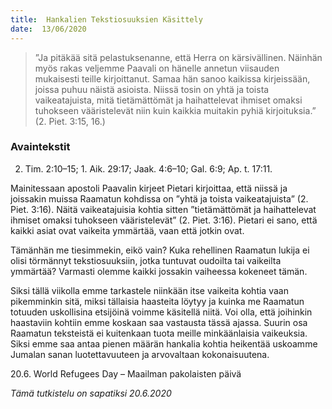 ```yaml
---
title:  Hankalien Tekstiosuuksien Käsittely
date:  13/06/2020
---
```


> <p></p>
> ”Ja pitäkää sitä pelastuksenanne, että Herra on kärsivällinen. Näinhän myös rakas veljemme Paavali on hänelle annetun viisauden mukaisesti teille kirjoittanut. Samaa hän sanoo kaikissa kirjeissään, joissa puhuu näistä asioista. Niissä tosin on yhtä ja toista vaikeatajuista, mitä tietämättömät ja haihattelevat ihmiset omaksi tuhokseen vääristelevät niin kuin kaikkia muitakin pyhiä kirjoituksia.” (2. Piet. 3:15, 16.)

### Avaintekstit
2. Tim. 2:10–15;  1. Aik. 29:17;  Jaak. 4:6–10;  Gal. 6:9;  Ap. t. 17:11.

Mainitessaan apostoli Paavalin kirjeet Pietari kirjoittaa, että niissä ja joissakin muissa Raamatun kohdissa on ”yhtä ja toista vaikeatajuista” (2. Piet. 3:16). Näitä vaikeatajuisia kohtia sitten ”tietämättömät ja haihattelevat ihmiset omaksi tuhokseen vääristelevät” (2. Piet. 3:16). Pietari ei sano, että kaikki asiat ovat vaikeita ymmärtää, vaan että jotkin ovat.

Tämänhän me tiesimmekin, eikö vain? Kuka rehellinen Raamatun lukija ei olisi törmännyt tekstiosuuksiin, jotka tuntuvat oudoilta tai vaikeilta ymmärtää? Varmasti olemme kaikki jossakin vaiheessa kokeneet tämän.

Siksi tällä viikolla emme tarkastele niinkään itse vaikeita kohtia vaan pikemminkin sitä, miksi tällaisia haasteita löytyy ja kuinka me Raamatun totuuden uskollisina etsijöinä voimme käsitellä niitä. Voi olla, että joihinkin haastaviin kohtiin emme koskaan saa vastausta tässä ajassa. Suurin osa Raamatun teksteistä ei kuitenkaan tuota meille minkäänlaisia vaikeuksia. Siksi emme saa antaa pienen määrän hankalia kohtia heikentää uskoamme Jumalan sanan luotettavuuteen ja arvovaltaan kokonaisuutena.

20.6. World Refugees Day – Maailman pakolaisten päivä

_Tämä tutkistelu on sapatiksi 20.6.2020_